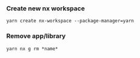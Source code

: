 ### Create new nx workspace
```
yarn create nx-workspace --package-manager=yarn
```

### Remove app/library
```
yarn nx g rm *name*
```
